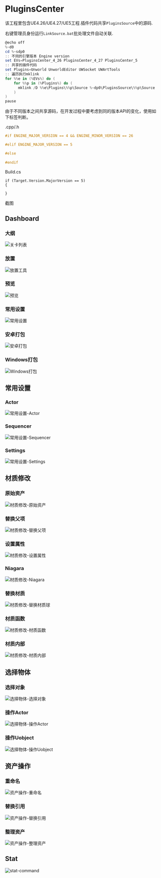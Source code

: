# PluginsCenter

该工程里包含UE4.26/UE4.27/UE5工程.插件代码共享`PluginsSource`中的源码.

右键管理员身份运行`LinkSource.bat`批处理文件自动关联.

```powershell
@echo off 
%~d0
cd %~sdp0
:: 不同的引擎版本 Engine version
set EVs=PluginsCenter_4_26 PluginsCenter_4_27 PluginsCenter_5
:: 共享的插件代码
set Plugins=Unworld UnworldEditor UWSocket UWArtTools
:: 遍历执行mklink
for %%e in (%EVs%) do ( 
	for %%p in (%Plugins%) do ( 
	  mklink /D %%e\Plugins\%%p\Source %~dp0\PluginsSource\%%p\Source
	)
)
pause
```

由于不同版本之间共享源码，在开发过程中要考虑到同的版本API的变化，使用如下标签判断。

.cpp/.h

```c++
#if ENGINE_MAJOR_VERSION == 4 && ENGINE_MINOR_VERSION == 26

#elif ENGINE_MAJOR_VERSION == 5

#else
	
#endif
```

Build.cs

```
if (Target.Version.MajorVersion == 5)
{
  
}
```

截图

## Dashboard

### 大纲

![关卡列表](Images/关卡列表.png)

### 放置

![放置工具](Images/放置工具.png)

### 预览

![预览](Images/预览.png)

### 常用设置

![常用设置](Images/常用设置.png)

### 安卓打包

![安卓打包](Images/安卓打包.png)

### Windows打包

![Windows打包](Images/Windows打包.png)

## 常用设置

### Actor

![常用设置-Actor](Images/常用设置-Actor.png)

### Sequencer

![常用设置-Sequencer](Images/常用设置-Sequencer.png)

### Settings

![常用设置-Settings](Images/常用设置-Settings.png)

## 材质修改

### 原始资产

![材质修改-原始资产](Images/材质修改-原始资产.png)

### 替换父项

![材质修改-替换父项](Images/材质修改-替换父项.png)

### 设置属性

![材质修改-设置属性](Images/材质修改-设置属性.png)

### Niagara

![材质修改-Niagara](Images/材质修改-Niagara.png)

### 替换材质

![材质修改-替换材质球](Images/材质修改-替换材质球.png)

### 材质函数

![材质修改-材质函数](Images/材质修改-材质函数.png)

### 材质内部

![材质修改-材质内部](Images/材质修改-材质内部.png)

## 选择物体

### 选择对象

![选择物体-选择对象](Images/选择物体-选择对象.png)

### 操作Actor

![选择物体-操作Actor](Images/选择物体-操作Actor.png)

### 操作Uobject

![选择物体-操作Uobject](Images/选择物体-操作Uobject.png)

## 资产操作

### 重命名

![资产操作-重命名](Images/资产操作-重命名.png)

### 替换引用

![资产操作-替换引用](Images/资产操作-替换引用.png)

### 整理资产

![资产操作-整理资产](Images/资产操作-整理资产.png)

## Stat

![stat-command](Images/stat-command.png)




